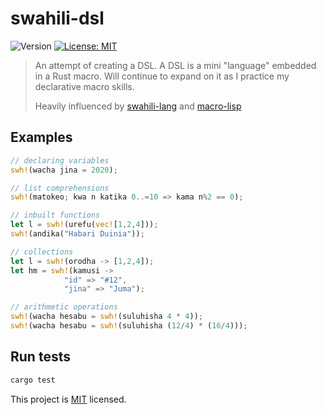 # swahili-dsl
![Version](https://img.shields.io/badge/version-0.1.0-blue.svg?cacheSeconds=2592000)
[![License: MIT](https://img.shields.io/badge/License-MIT-yellow.svg)](LICENSE)

> An attempt of creating a DSL. A DSL is a mini "language" embedded in a Rust macro. Will continue to expand on it as I practice my declarative macro skills.
>
> Heavily influenced by [swahili-lang](https://github.com/malcolmkiano/swahili) and [macro-lisp](https://github.com/JunSuzukiJapan/macro-lisp)

## Examples

```rs
// declaring variables
swh!(wacha jina = 2020);

// list comprehensions
swh!(matokeo; kwa n katika 0..=10 => kama n%2 == 0);

// inbuilt functions
let l = swh!(urefu(vec![1,2,4]));
swh!(andika("Habari Duinia"));

// collections
let l = swh!(orodha -> [1,2,4]);
let hm = swh!(kamusi -> 
            "id" => "#12",
            "jina" => "Juma");

// arithmetic operations
swh!(wacha hesabu = swh!(suluhisha 4 * 4));
swh!(wacha hesabu = swh!(suluhisha (12/4) * (16/4)));
```

## Run tests

```sh
cargo test
```

This project is [MIT](LICENSE) licensed.
